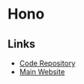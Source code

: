 # Hono

<!--
https://github.com/Rocketseat/houston
https://github.com/turso-extended/app-turso-crm
https://github.com/cellajs/cella

https://github.com/asynched/share/blob/main/server/api/index.ts
https://github.com/openstatusHQ/openstatus/blob/main/apps/server/package.json
-->

## Links

- [Code Repository](https://github.com/honojs/hono)
- [Main Website](https://hono.dev)
